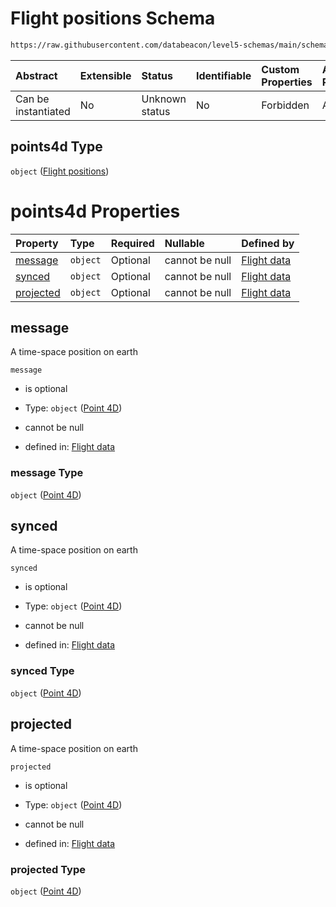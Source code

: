 # Flight positions Schema

```txt
https://raw.githubusercontent.com/databeacon/level5-schemas/main/schemas/streaming/blender/flight.schema.json#/properties/points4d
```



| Abstract            | Extensible | Status         | Identifiable | Custom Properties | Additional Properties | Access Restrictions | Defined In                                                                                    |
| :------------------ | :--------- | :------------- | :----------- | :---------------- | :-------------------- | :------------------ | :-------------------------------------------------------------------------------------------- |
| Can be instantiated | No         | Unknown status | No           | Forbidden         | Allowed               | none                | [flight.schema.json\*](../../out/streaming/blender/flight.schema.json "open original schema") |

## points4d Type

`object` ([Flight positions](flight-properties-flight-positions.md))

# points4d Properties

| Property                | Type     | Required | Nullable       | Defined by                                                                                                                                                                           |
| :---------------------- | :------- | :------- | :------------- | :----------------------------------------------------------------------------------------------------------------------------------------------------------------------------------- |
| [message](#message)     | `object` | Optional | cannot be null | [Flight data](point4d.md "https://raw.githubusercontent.com/databeacon/level5-schemas/main/schemas/streaming/blender/point4d.schema.json#/properties/points4d/properties/message")   |
| [synced](#synced)       | `object` | Optional | cannot be null | [Flight data](point4d.md "https://raw.githubusercontent.com/databeacon/level5-schemas/main/schemas/streaming/blender/point4d.schema.json#/properties/points4d/properties/synced")    |
| [projected](#projected) | `object` | Optional | cannot be null | [Flight data](point4d.md "https://raw.githubusercontent.com/databeacon/level5-schemas/main/schemas/streaming/blender/point4d.schema.json#/properties/points4d/properties/projected") |

## message

A time-space position on earth

`message`

*   is optional

*   Type: `object` ([Point 4D](point4d.md))

*   cannot be null

*   defined in: [Flight data](point4d.md "https://raw.githubusercontent.com/databeacon/level5-schemas/main/schemas/streaming/blender/point4d.schema.json#/properties/points4d/properties/message")

### message Type

`object` ([Point 4D](point4d.md))

## synced

A time-space position on earth

`synced`

*   is optional

*   Type: `object` ([Point 4D](point4d.md))

*   cannot be null

*   defined in: [Flight data](point4d.md "https://raw.githubusercontent.com/databeacon/level5-schemas/main/schemas/streaming/blender/point4d.schema.json#/properties/points4d/properties/synced")

### synced Type

`object` ([Point 4D](point4d.md))

## projected

A time-space position on earth

`projected`

*   is optional

*   Type: `object` ([Point 4D](point4d.md))

*   cannot be null

*   defined in: [Flight data](point4d.md "https://raw.githubusercontent.com/databeacon/level5-schemas/main/schemas/streaming/blender/point4d.schema.json#/properties/points4d/properties/projected")

### projected Type

`object` ([Point 4D](point4d.md))
